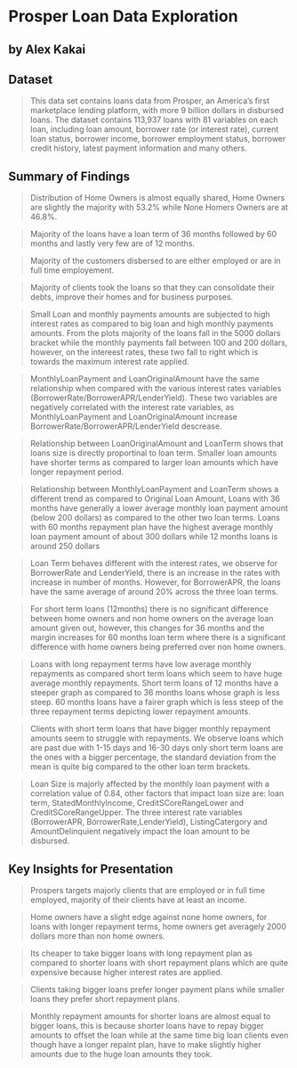 # Prosper Loan Data Exploration
## by Alex Kakai


## Dataset

> This data set contains loans data from Prosper, an America’s first marketplace lending platform, with more 9 billion dollars in disbursed loans. The dataset contains 113,937 loans with 81 variables on each loan, including loan amount, borrower rate (or interest rate), current loan status, borrower income, borrower employment status, borrower credit  history, latest payment information and many others.


## Summary of Findings

> Distribution of Home Owners is almost equally shared, Home Owners are slightly the majority with 53.2% while None Homers Owners are at 46.8%.

> Majority of the loans have a loan term of 36 months followed by 60 months and lastly very few are of 12 months.

> Majority of the customers disbersed to are either employed or are in full time employement.

> Majority of clients took the loans so that they can consolidate their debts, improve their homes and for business purposes.

> Small Loan and monthly payments amounts are subjected to high interest rates as compared to big loan and high monthly payments amounts. From the plots majority of the loans fall in the 5000 dollars bracket while the monthly payments fall between 100 and 200 dollars, however, on the intereest rates, these two fall to right which is towards the maximum interest rate applied.

> MonthlyLoanPayment and LoanOriginalAmount have the same relationship when compared with the various interest rates variables (BorrowerRate/BorrowerAPR/LenderYield). These two variables are negatively correlated with the interest rate variables, as MonthlyLoanPayment and LoanOriginalAmount increase BorrowerRate/BorrowerAPR/LenderYield descrease.

> Relationship between LoanOriginalAmount and LoanTerm shows that loans size is directly proportinal to loan term. Smaller loan amounts have shorter terms as compared to larger loan amounts which have longer repayment period.

> Relationship between MonthlyLoanPayment and LoanTerm shows a different trend as compared to Original Loan Amount, Loans with 36 months have generally a lower average monthly loan payment amount (below 200 dollars) as compared to the other two loan terms. Loans with 60 months repayment plan have the highest average monthly loan payment amount of about 300 dollars while 12 months loans is around 250 dollars

> Loan Term behaves different with the interest rates, we observe for BorrowerRate and LenderYield, there is an increase in the rates with increase in number of months. However, for BorrowerAPR, the loans have the same average of around 20% across the three loan terms.

> For short term loans (12months) there is no significant difference between home owners and non home owners on the average loan amount given out, however, this changes for 36 months and the margin increases for 60 months loan term where there is a significant difference with home owners being preferred over non home owners.

> Loans with long repayment terms have low average monthly repayments as compared short term loans which seem to have huge average monthly repayments. Short term loans of 12 months have a steeper graph as compared to 36 months loans whose graph is less steep. 60 months loans have a fairer graph which is less steep of the three repayment terms depicting lower repayment amounts.

> Clients with short term loans that have bigger monthly repayment amounts seem to struggle with repayments. We observe loans which are past due with 1-15 days and 16-30 days only short term loans are the ones with a bigger percentage, the standard deviation from the mean is quite big compared to the other loan term brackets.

> Loan Size is majorly affected by the monthly loan payment with a correlation value of 0.84, other factors that impact loan size are: loan term, StatedMonthlyIncome, CreditSCoreRangeLower and CreditSCoreRangeUpper. The three interest rate variables (BorrowerAPR, BorrowerRate,LenderYield), ListingCatergory and AmountDelinquient negatively impact the loan amount to be disbursed.


## Key Insights for Presentation

> Prospers targets majorly clients that are employed or in full time employed, majority of their clients have at least an income.

> Home owners have a slight edge against none home owners, for loans with longer repayment terms, home owners get averagely 2000 dollars more than non home owners.

> Its cheaper to take bigger loans with long repayment plan as compared to shorter loans with short repayment plans which are quite expensive because higher interest rates are applied.

> Clients taking bigger loans prefer longer payment plans while smaller loans they prefer short repayment plans.

> Monthly repayment amounts for shorter loans are almost equal to bigger loans, this is because shorter loans have to repay bigger amounts to offset the loan while at the same time big loan clients even though have a longer repaint plan, have to make slightly higher amounts due to the huge loan amounts they took.
